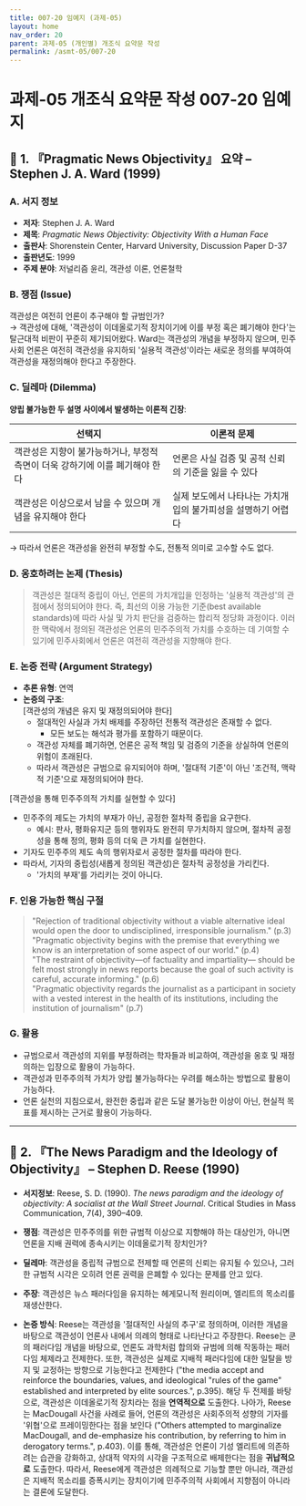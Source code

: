 ```yaml
---
title: 007-20 임예지 (과제-05)
layout: home
nav_order: 20
parent: 과제-05 (개인별) 개조식 요약문 작성
permalink: /asmt-05/007-20
---
```


# 과제-05 개조식 요약문 작성 007-20 임예지 

## 📘 1. 『Pragmatic News Objectivity』 요약 – Stephen J. A. Ward (1999)

### A. 서지 정보  
- **저자**: Stephen J. A. Ward 
- **제목**: *Pragmatic News Objectivity: Objectivity With a Human Face*  
- **출판사**: Shorenstein Center, Harvard University, Discussion Paper D-37  
- **출판년도**: 1999 
- **주제 분야**: 저널리즘 윤리, 객관성 이론, 언론철학


### B. 쟁점 (Issue)  
객관성은 여전히 언론이 추구해야 할 규범인가?  
→ 객관성에 대해, '객관성이 이데올로기적 장치이기에 이를 부정 혹은 폐기해야 한다'는 탈근대적 비판이 꾸준히 제기되어왔다. Ward는 객관성의 개념을 부정하지 않으며, 민주사회 언론은 여전히 객관성을 유지하되 '실용적 객관성'이라는 새로운 정의를 부여하여 객관성을 재정의해야 한다고 주장한다.

### C. 딜레마 (Dilemma)  
**양립 불가능한 두 설명 사이에서 발생하는 이론적 긴장**:

| 선택지 | 이론적 문제 |
|--------|-------------|
| 객관성은 지향이 불가능하거나, 부정적 측면이 더욱 강하기에 이를 폐기해야 한다 | 언론은 사실 검증 및 공적 신뢰의 기준을 잃을 수 있다 |
| 객관성은 이상으로서 남을 수 있으며 개념을 유지해야 한다 | 실제 보도에서 나타나는 가치개입의 불가피성을 설명하기 어렵다 |

→ 따라서 언론은 객관성을 완전히 부정할 수도, 전통적 의미로 고수할 수도 없다. 


### D. 옹호하려는 논제 (Thesis)  
> 객관성은 절대적 중립이 아닌, 언론의 가치개입을 인정하는 '실용적 객관성'의 관점에서 정의되어야 한다. 즉, 최선의 이용 가능한 기준(best available standards)에 따라 사실 및 가치 판단을 검증하는 합리적 정당화 과정이다. 이러한 맥락에서 정의된 객관성은 언론의 민주주의적 가치를 수호하는 데 기여할 수 있기에 민주사회에서 언론은 여전히 객관성을 지향해야 한다.


### E. 논증 전략 (Argument Strategy)  
- **추론 유형**: 연역
- **논증의 구조**:  
[객관성의 개념은 유지 및 재정의되어야 한다]
  - 절대적인 사실과 가치 배제를 주장하던 전통적 객관성은 존재할 수 없다. 
      - 모든 보도는 해석과 평가를 포함하기 때문이다.
  - 객관성 자체를 폐기하면, 언론은 공적 책임 및 검증의 기준을 상실하여 언론의 위험이 초래된다.
  - 따라서 객관성은 규범으로 유지되어야 하며, '절대적 기준'이 아닌 '조건적, 맥락적 기준'으로 재정의되어야 한다.

[객관성을 통해 민주주의적 가치를 실현할 수 있다]
  - 민주주의 제도는 가치의 부재가 아닌, 공정한 절차적 중립을 요구한다.
    - 예시: 판사, 평화유지군 등의 행위자도 완전히 무가치하지 않으며, 절차적 공정성을 통해 정의, 평화 등의 더욱 큰 가치를 실현한다.
  - 기자도 민주주의 제도 속의 행위자로서 공정한 절차를 따라야 한다.
  - 따라서, 기자의 중립성(새롭게 정의된 객관성)은 절차적 공정성을 가리킨다.
    - '가치의 부재'를 가리키는 것이 아니다.

### F. 인용 가능한 핵심 구절
> "Rejection of traditional objectivity without a viable alternative ideal would open the door to undisciplined, irresponsible journalism." (p.3)  
> "Pragmatic objectivity begins with the premise that everything we know is an interpretation of some aspect of our world." (p.4)  
> "The restraint of objectivity—of factuality and impartiality— should be felt most strongly in news reports because the goal of such activity is careful, accurate informing." (p.6)  
> "Pragmatic objectivity regards the journalist as a participant in society with a vested interest in the health of its institutions, including the institution of journalism" (p.7)

### G. 활용
- 규범으로서 객관성의 지위를 부정하려는 학자들과 비교하여, 객관성을 옹호 및 재정의하는 입장으로 활용이 가능하다.
- 객관성과 민주주의적 가치가 양립 불가능하다는 우려를 해소하는 방법으로 활용이 가능하다.
- 언론 실천의 지침으로서, 완전한 중립과 같은 도달 불가능한 이상이 아닌, 현실적 목표를 제시하는 근거로 활용이 가능하다.

---

## 📘 2. 『The News Paradigm and the Ideology of Objectivity』 – Stephen D. Reese (1990)

- **서지정보**: Reese, S. D. (1990). *The news paradigm and the ideology of objectivity: A socialist at the Wall Street Journal*. Critical Studies in Mass Communication, 7(4), 390–409.

- **쟁점**: 객관성은 민주주의를 위한 규범적 이상으로 지향해야 하는 대상인가, 아니면 언론을 지배 권력에 종속시키는 이데올로기적 장치인가?
- **딜레마**: 객관성을 중립적 규범으로 전제할 때 언론의 신뢰는 유지될 수 있으나, 그러한 규범적 시각은 오히려 언론 권력을 은폐할 수 있다는 문제를 안고 있다.
- **주장**: 객관성은 뉴스 패러다임을 유지하는 헤게모니적 원리이며, 엘리트의 목소리를 재생산한다.
- **논증 방식**: Reese는 객관성을 '절대적인 사실의 추구'로 정의하며, 이러한 개념을 바탕으로 객관성이 언론사 내에서 의례의 형태로 나타난다고 주장한다. Reese는 쿤의 패러다임 개념을 바탕으로, 언론도 과학처럼 합의와 규범에 의해 작동하는 패러다임 체제라고 전제한다. 또한, 객관성은 실제로 지배적 패러다임에 대한 일탈을 방지 및 교정하는 방향으로 기능한다고 전제한다 ("the media accept and reinforce the boundaries, values, and ideological "rules of the game" established and interpreted by elite sources.", p.395). 해당 두 전제를 바탕으로, 객관성은 이데올로기적 장치라는 점을 **연역적으로** 도출한다. 나아가, Reese는 MacDougall 사건을 사례로 들어, 언론의 객관성은 사회주의적 성향의 기자를 '위협'으로 프레이밍한다는 점을 보인다 ("Others attempted to marginalize MacDougall, and de-emphasize his contribution, by referring to him in derogatory terms.", p.403). 이를 통해, 객관성은 언론이 기성 엘리트에 의존하려는 습관을 강화하고, 상대적 약자의 시각을 구조적으로 배제한다는 점을 **귀납적으로** 도출한다. 따라서, Reese에게 객관성은 의례적으로 기능할 뿐만 아니라, 객관성은 지배적 목소리를 증폭시키는 장치이기에 민주주의적 사회에서 지향점이 아니라는 결론에 도달한다.